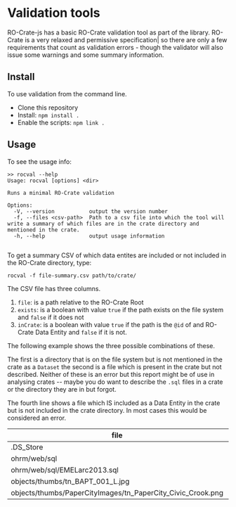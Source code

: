 # Validation tools

RO-Crate-js has a basic RO-Crate validation tool as part of the library. RO-Crate is a very relaxed and permissive specification| so there are only a few requirements that count as validation errors - though the validator will also issue some warnings and some summary information.

## Install

To use validation from the command line.

-  Clone this repository
-  Install: `npm install .`
-  Enable the scripts: `npm link .`

## Usage

To see the usage info:

```
>> rocval --help
Usage: rocval [options] <dir>

Runs a minimal RO-Crate validation

Options:
  -V, --version           output the version number
  -f, --files <csv-path>  Path to a csv file into which the tool will write a summary of which files are in the crate directory and mentioned in the crate.
  -h, --help              output usage information


```

To get a summary CSV of which data entites are included or not included in the RO-Crate directory, type:

```
rocval -f file-summary.csv path/to/crate/
```

The CSV file has three columns.

1. `file`:  is a path relative to the RO-Crate Root
2. `exists`: is a boolean with value `true` if the path exists on the file system and `false` if it does not
3. `inCrate`: is a boolean with value `true` if the path is the `@id` of and RO-Crate Data Entity and `false` if it is not. 

The following example shows the three possible combinations of these. 

The first is a directory that is on the file system but is not mentioned in the crate as a `Dataset` the second is a file which is present in the crate but not described. Neither of these is an error but this report might be of use in analysing crates -- maybe you do want to describe the `.sql` files in a crate or the directory they are in but forgot. 

The fourth line shows a file which IS included as a Data Entity in the crate but is not included in the crate directory. In most cases this would be considered an error.

| file | exists | inCrate |
| ---  | ---- | --- |
|.DS_Store | true | false |
ohrm/web/sql|true|false
ohrm/web/sql/EMELarc2013.sql|true|false
objects/thumbs/tn_BAPT_001_L.jpg|true|true
objects/thumbs/PaperCityImages/tn_PaperCity_Civic_Crook.png|false|true





